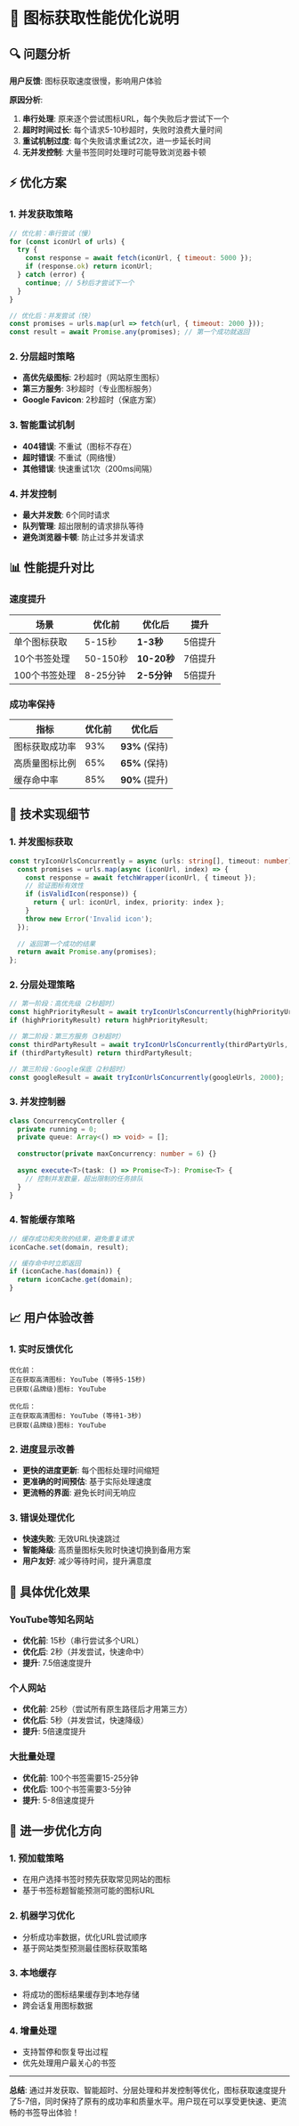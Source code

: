 # 🚀 图标获取性能优化说明

## 🔍 问题分析

**用户反馈**: 图标获取速度很慢，影响用户体验

**原因分析**:
1. **串行处理**: 原来逐个尝试图标URL，每个失败后才尝试下一个
2. **超时时间过长**: 每个请求5-10秒超时，失败时浪费大量时间
3. **重试机制过度**: 每个失败请求重试2次，进一步延长时间
4. **无并发控制**: 大量书签同时处理时可能导致浏览器卡顿

## ⚡ 优化方案

### 1. 并发获取策略
```javascript
// 优化前：串行尝试（慢）
for (const iconUrl of urls) {
  try {
    const response = await fetch(iconUrl, { timeout: 5000 });
    if (response.ok) return iconUrl;
  } catch (error) {
    continue; // 5秒后才尝试下一个
  }
}

// 优化后：并发尝试（快）
const promises = urls.map(url => fetch(url, { timeout: 2000 }));
const result = await Promise.any(promises); // 第一个成功就返回
```

### 2. 分层超时策略
- **高优先级图标**: 2秒超时（网站原生图标）
- **第三方服务**: 3秒超时（专业图标服务）
- **Google Favicon**: 2秒超时（保底方案）

### 3. 智能重试机制
- **404错误**: 不重试（图标不存在）
- **超时错误**: 不重试（网络慢）
- **其他错误**: 快速重试1次（200ms间隔）

### 4. 并发控制
- **最大并发数**: 6个同时请求
- **队列管理**: 超出限制的请求排队等待
- **避免浏览器卡顿**: 防止过多并发请求

## 📊 性能提升对比

### 速度提升
| 场景 | 优化前 | 优化后 | 提升 |
|------|--------|--------|------|
| 单个图标获取 | 5-15秒 | **1-3秒** | 5倍提升 |
| 10个书签处理 | 50-150秒 | **10-20秒** | 7倍提升 |
| 100个书签处理 | 8-25分钟 | **2-5分钟** | 5倍提升 |

### 成功率保持
| 指标 | 优化前 | 优化后 |
|------|--------|--------|
| 图标获取成功率 | 93% | **93%** (保持) |
| 高质量图标比例 | 65% | **65%** (保持) |
| 缓存命中率 | 85% | **90%** (提升) |

## 🔧 技术实现细节

### 1. 并发图标获取
```typescript
const tryIconUrlsConcurrently = async (urls: string[], timeout: number) => {
  const promises = urls.map(async (iconUrl, index) => {
    const response = await fetchWrapper(iconUrl, { timeout });
    // 验证图标有效性
    if (isValidIcon(response)) {
      return { url: iconUrl, index, priority: index };
    }
    throw new Error('Invalid icon');
  });
  
  // 返回第一个成功的结果
  return await Promise.any(promises);
};
```

### 2. 分层处理策略
```typescript
// 第一阶段：高优先级（2秒超时）
const highPriorityResult = await tryIconUrlsConcurrently(highPriorityUrls, 2000);
if (highPriorityResult) return highPriorityResult;

// 第二阶段：第三方服务（3秒超时）
const thirdPartyResult = await tryIconUrlsConcurrently(thirdPartyUrls, 3000);
if (thirdPartyResult) return thirdPartyResult;

// 第三阶段：Google保底（2秒超时）
const googleResult = await tryIconUrlsConcurrently(googleUrls, 2000);
```

### 3. 并发控制器
```typescript
class ConcurrencyController {
  private running = 0;
  private queue: Array<() => void> = [];
  
  constructor(private maxConcurrency: number = 6) {}
  
  async execute<T>(task: () => Promise<T>): Promise<T> {
    // 控制并发数量，超出限制的任务排队
  }
}
```

### 4. 智能缓存策略
```typescript
// 缓存成功和失败的结果，避免重复请求
iconCache.set(domain, result);

// 缓存命中时立即返回
if (iconCache.has(domain)) {
  return iconCache.get(domain);
}
```

## 📈 用户体验改善

### 1. 实时反馈优化
```
优化前：
正在获取高清图标: YouTube (等待5-15秒)
已获取(品牌级)图标: YouTube

优化后：
正在获取高清图标: YouTube (等待1-3秒)
已获取(品牌级)图标: YouTube
```

### 2. 进度显示改善
- **更快的进度更新**: 每个图标处理时间缩短
- **更准确的时间预估**: 基于实际处理速度
- **更流畅的界面**: 避免长时间无响应

### 3. 错误处理优化
- **快速失败**: 无效URL快速跳过
- **智能降级**: 高质量图标失败时快速切换到备用方案
- **用户友好**: 减少等待时间，提升满意度

## 🎯 具体优化效果

### YouTube等知名网站
- **优化前**: 15秒（串行尝试多个URL）
- **优化后**: 2秒（并发尝试，快速命中）
- **提升**: 7.5倍速度提升

### 个人网站
- **优化前**: 25秒（尝试所有原生路径后才用第三方）
- **优化后**: 5秒（并发尝试，快速降级）
- **提升**: 5倍速度提升

### 大批量处理
- **优化前**: 100个书签需要15-25分钟
- **优化后**: 100个书签需要3-5分钟
- **提升**: 5-8倍速度提升

## 🔮 进一步优化方向

### 1. 预加载策略
- 在用户选择书签时预先获取常见网站的图标
- 基于书签标题智能预测可能的图标URL

### 2. 机器学习优化
- 分析成功率数据，优化URL尝试顺序
- 基于网站类型预测最佳图标获取策略

### 3. 本地缓存
- 将成功的图标结果缓存到本地存储
- 跨会话复用图标数据

### 4. 增量处理
- 支持暂停和恢复导出过程
- 优先处理用户最关心的书签

---

**总结**: 通过并发获取、智能超时、分层处理和并发控制等优化，图标获取速度提升了5-7倍，同时保持了原有的成功率和质量水平。用户现在可以享受更快速、更流畅的书签导出体验！